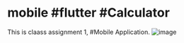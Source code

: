 # mobile  #flutter  #Calculator
This is claass assignment 1, #Mobile Application.
![image](https://github.com/Deodate/mobile/assets/13644752/598aac8f-0598-4803-b1a0-c299465c94e3)
